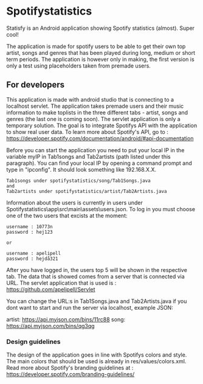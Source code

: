 # Spotifystatistics

Statisfy is an Android application showing Spotify statistics (almost). Super cool!

The application is made for spotify users to be able to get their own top artist, songs and genres that has been played during long, medium or short term periods. The application is however only in making, the first version is only a test using placeholders taken from premade users.


## For developers


This application is made with android studio that is connecting to a localhost servlet. The application takes premade users and their music information to make toplists in the three different tabs - artist, songs and genres (the last one is coming soon). The servlet application is only a temporary solution. The goal is to integrate Spotifys API with the application to show real user data. To learn more about Spotify's API, go to : https://developer.spotify.com/documentation/android/#api-documentation

Before you can start the application you need to put your local IP in the variable myIP in Tab1songs and Tab2artists (path listed under this paragraph). You can find your local IP by opening a command prompt and type in "ipconfig". It should look something like 192.168.X.X.
   
    Tab1songs under spotifystatistics/song/Tab1Songs.java 
    and
    Tab2artists under spotifystatistics/artist/Tab2Artists.java

Information about the users is currently in users under Spotifystatistics\app\src\main\assets\users.json. To log in you must choose one of the two users that excists at the moment: 

    username : 10773n
    password : hej123 
    
    or
    
    username : apelipell
    password : hejdå321

After you have logged in, the users top 5 will be shown in the respective tab. The data that is showed comes from a server that is connected via URL. The servlet application that is used is : https://github.com/apelipell/Servlet 

You can change the URL:s in Tab1Songs.java and Tab2Artists.java if you dont want to start and run the server via localhost, example JSON:

artist:   https://api.myjson.com/bins/11rc88 
song:     https://api.myjson.com/bins/qg3qg 

### Design guidelines

The design of the application goes in line with Spotifys colors and style. The main colors that should be used is already in res/values/colors.xml. Read more about Spotify's branding guidelines at : https://developer.spotify.com/branding-guidelines/ 
